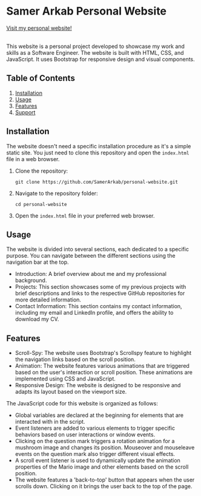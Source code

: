 # Samer Arkab Personal Website
[Visit my personal website!](https://samer-arkab.netlify.app/)
<br><br>

This website is a personal project developed to showcase my work and skills as a Software Engineer. The website is built with HTML, CSS, and JavaScript. It uses Bootstrap for responsive design and visual components.

## Table of Contents
1. [Installation](#installation)
2. [Usage](#usage)
3. [Features](#features)
4. [Support](#support)

## Installation

The website doesn't need a specific installation procedure as it's a simple static site. You just need to clone this repository and open the `index.html` file in a web browser.

1. Clone the repository:
    ```
    git clone https://github.com/SamerArkab/personal-website.git
    ```
2. Navigate to the repository folder:
    ```
    cd personal-website
    ```
3. Open the `index.html` file in your preferred web browser.

## Usage

The website is divided into several sections, each dedicated to a specific purpose. You can navigate between the different sections using the navigation bar at the top.

- Introduction: A brief overview about me and my professional background.
- Projects: This section showcases some of my previous projects with brief descriptions and links to the respective GitHub repositories for more detailed information.
- Contact Information: This section contains my contact information, including my email and LinkedIn profile, and offers the ability to download my CV.

## Features

- Scroll-Spy: The website uses Bootstrap's Scrollspy feature to highlight the navigation links based on the scroll position.
- Animation: The website features various animations that are triggered based on the user's interaction or scroll position. These animations are implemented using CSS and JavaScript.
- Responsive Design: The website is designed to be responsive and adapts its layout based on the viewport size.

The JavaScript code for this website is organized as follows:

- Global variables are declared at the beginning for elements that are interacted with in the script.
- Event listeners are added to various elements to trigger specific behaviors based on user interactions or window events.
- Clicking on the question mark triggers a rotation animation for a mushroom image and changes its position. Mouseover and mouseleave events on the question mark also trigger different visual effects.
- A scroll event listener is used to dynamically update the animation properties of the Mario image and other elements based on the scroll position.
- The website features a 'back-to-top' button that appears when the user scrolls down. Clicking on it brings the user back to the top of the page.
